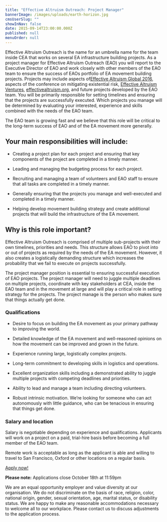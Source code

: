 ```yaml
---
title: "Effective Altruism Outreach: Project Manager"
bannerImage: /images/uploads/earth-horizon.jpg
cmsUserSlug: ""
showInNav: false
date: 2015-09-14T23:00:00.000Z
published: null
menuOrder: null
---
```


Effective Altruism Outreach is the name for an umbrella name for the team inside CEA that works on several EA infrastructure building projects. As a project manager for Effective Altruism Outreach (EAO) you will report to the Executive Director of EAO and work closely with other members of the EAO team to ensure the success of EAOs portfolio of EA movement building projects. Projects may include aspects of[Effective Altruism Global 2016](http://www.eaglobal.org/), aspects of the conference on mitigating existential risk, [Effective Altruism Ventures](http://www.eaventures.org/), [effectivealtruism.org](http://www.effectivealtruism.org/), and future projects developed by the EAO team. You will be primarily responsible for setting timelines and ensuring that the projects are successfully executed. Which projects you manage will be determined by evaluating your interested, experience and skills combined with the needs of the EAO team.

  
The EAO team is growing fast and we believe that this role will be critical to the long-term success of EAO and of the EA movement more generally.

  
## Your main responsibilities will include:

* Creating a project plan for each project and ensuring that key components of the project are completed in a timely manner.

* Leading and managing the budgeting process for each project.

* Recruiting and managing a team of volunteers and EAO staff to ensure that all tasks are completed in a timely manner.

* Generally ensuring that the projects you manage and well-executed and completed in a timely manner.

* Helping develop movement building strategy and create additional projects that will build the infrastructure of the EA movement.

  
## Why is this role important?

Effective Altruism Outreach is comprised of multiple sub-projects with their own timelines, priorities and needs. This structure allows EAO to pivot into or out of projects as required by the needs of the EA movement. However, it also creates a logistically demanding structure which increases the probability that we fail to execute on projects successfully.

  
The project manager position is essential to ensuring successful execution of EAO projects. The project manager will need to juggle multiple deadlines on multiple projects, coordinate with key stakeholders at CEA, inside the EAO team and in the movement at large and will play a critical role in setting strategy for the projects. The project manage is the person who makes sure that things actually get done.

  
### Qualifications

* Desire to focus on building the EA movement as your primary pathway to improving the world.

* Detailed knowledge of the EA movement and well-reasoned opinions on how the movement can be improved and grown in the future.

* Experience running large, logistically complex projects.

* Long-term commitment to developing skills in logistics and operations.

* Excellent organization skills including a demonstrated ability to juggle multiple projects with competing deadlines and priorities.

* Ability to lead and manage a team including directing volunteers.

* Robust intrinsic motivation. We&rsquo;re looking for someone who can act autonomously with little guidance, who can be tenacious in ensuring that things get done.

  
### Salary and location

Salary is negotiable depending on experience and qualifications. Applicants will work on a project on a paid, trial-hire basis before becoming a full member of the EAO team.

  
Remote work is acceptable as long as the applicant is able and willing to travel to San Francisco, Oxford or other locations on a regular basis.

<p class="center"><a href="https://eaglobal.typeform.com/to/nUNz0z" class="btn btn-primary btn-lg"  target="_blank"><i class="fa fa-edit"></i> Apply now!</a></p>
  
<div class="alert alert-info center"><i class="fa fa-exclamation-triangle"></i> <strong>Please note:</strong> Applications close October 18th at 11:59pm</div>  

We are an equal opportunity employer and value diversity at our organisation. We do not discriminate on the basis of race, religion, color, national origin, gender, sexual orientation, age, marital status, or disability status. We are happy to make any reasonable accommodations necessary to welcome all to our workplace. Please contact us to discuss adjustments to the application process. 

  
  
  
  
